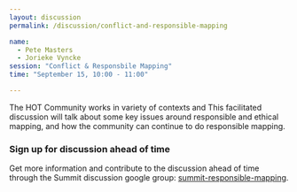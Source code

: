 ```yaml
---
layout: discussion
permalink: /discussion/conflict-and-responsible-mapping

name:
  - Pete Masters
  - Jorieke Vyncke
session: "Conflict & Responsbile Mapping"
time: "September 15, 10:00 - 11:00"

---
```


The HOT Community works in variety of contexts and This facilitated discussion will talk about some key issues around responsible and ethical mapping, and how the community can continue to do responsible mapping. 

### Sign up for discussion ahead of time

Get more information and contribute to the discussion ahead of time through the Summit discussion google group: [summit-responsible-mapping](https://groups.google.com/a/hotosm.org/forum/#!forum/summit-responsible-mapping).